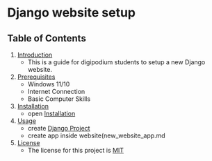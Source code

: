 # Django website setup

## Table of Contents
1. [Introduction](#introduction)
    - This is a guide for digipodium students to setup a new Django website.
2. [Prerequisites](#prerequisites)
    - Windows 11/10
    - Internet Connection
    - Basic Computer Skills
3. [Installation](Installation.md)
    - open [Installation](Installation.md)
4. [Usage](new_blank_website.md) 
    - create [Django Project](new_blank_website.md)
    - create app inside website(new_website_app.md
6. [License](#license)
    - The license for this project is [MIT](LICENSE)
